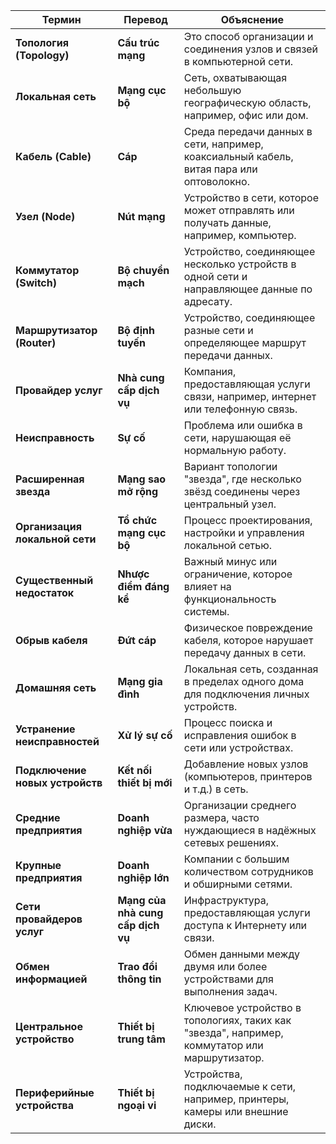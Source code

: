 | Термин                | Перевод       | Объяснение                                                               |
|-----------------------------|-----------------------------------|--------------------------------------------------------------------------------------------|
| **Топология (Topology)**   | **Cấu trúc mạng**                | Это способ организации и соединения узлов и связей в компьютерной сети.                   |
| **Локальная сеть**          | **Mạng cục bộ**                  | Сеть, охватывающая небольшую географическую область, например, офис или дом.              |
| **Кабель (Cable)**          | **Cáp**                         | Среда передачи данных в сети, например, коаксиальный кабель, витая пара или оптоволокно.  |
| **Узел (Node)**             | **Nút mạng**                    | Устройство в сети, которое может отправлять или получать данные, например, компьютер.     |
| **Коммутатор (Switch)**     | **Bộ chuyển mạch**              | Устройство, соединяющее несколько устройств в одной сети и направляющее данные по адресату.|
| **Маршрутизатор (Router)**  | **Bộ định tuyến**               | Устройство, соединяющее разные сети и определяющее маршрут передачи данных.               |
| **Провайдер услуг**          | **Nhà cung cấp dịch vụ**        | Компания, предоставляющая услуги связи, например, интернет или телефонную связь.         |
| **Неисправность**           | **Sự cố**                       | Проблема или ошибка в сети, нарушающая её нормальную работу.                              |
| **Расширенная звезда**       | **Mạng sao mở rộng**            | Вариант топологии "звезда", где несколько звёзд соединены через центральный узел.         |
| **Организация локальной сети** | **Tổ chức mạng cục bộ**          | Процесс проектирования, настройки и управления локальной сетью.                           |
| **Существенный недостаток**    | **Nhược điểm đáng kể**           | Важный минус или ограничение, которое влияет на функциональность системы.                 |
| **Обрыв кабеля**               | **Đứt cáp**                     | Физическое повреждение кабеля, которое нарушает передачу данных в сети.                   |
| **Домашняя сеть**              | **Mạng gia đình**               | Локальная сеть, созданная в пределах одного дома для подключения личных устройств.        |
| **Устранение неисправностей**  | **Xử lý sự cố**                 | Процесс поиска и исправления ошибок в сети или устройствах.                               |
| **Подключение новых устройств**| **Kết nối thiết bị mới**         | Добавление новых узлов (компьютеров, принтеров и т.д.) в сеть.                            |
| **Средние предприятия**        | **Doanh nghiệp vừa**             | Организации среднего размера, часто нуждающиеся в надёжных сетевых решениях.              |
| **Крупные предприятия**        | **Doanh nghiệp lớn**             | Компании с большим количеством сотрудников и обширными сетями.                            |
| **Сети провайдеров услуг**     | **Mạng của nhà cung cấp dịch vụ**| Инфраструктура, предоставляющая услуги доступа к Интернету или связи.                    |
| **Обмен информацией**          | **Trao đổi thông tin**           | Обмен данными между двумя или более устройствами для выполнения задач.                    |
| **Центральное устройство**     | **Thiết bị trung tâm**           | Ключевое устройство в топологиях, таких как "звезда", например, коммутатор или маршрутизатор.|
| **Периферийные устройства**    | **Thiết bị ngoại vi**            | Устройства, подключаемые к сети, например, принтеры, камеры или внешние диски.            |


